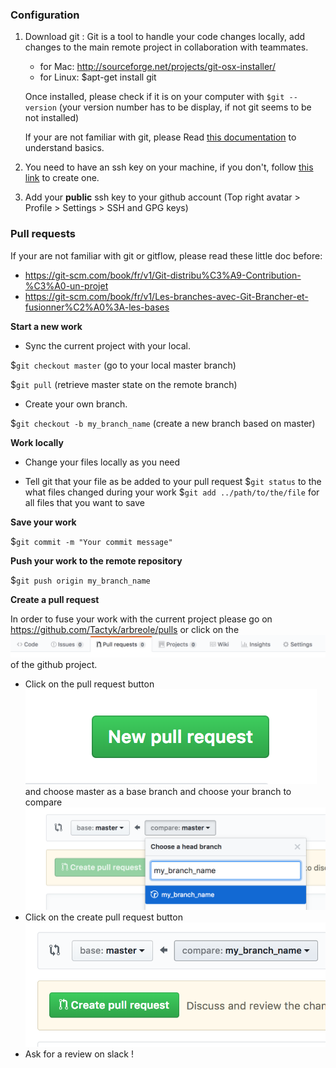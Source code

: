### Configuration

1. Download git :
   Git is a tool to handle your code changes locally, add changes to the main remote project in collaboration with teammates.

   * for Mac: http://sourceforge.net/projects/git-osx-installer/
   * for Linux: $apt-get install git

   Once installed, please check if it is on your computer with `$git --version` (your version number has to be display, if not git seems to be not installed)

   If your are not familiar with git, please Read [this documentation](https://git-scm.com/docs/gittutorial) to understand basics.

2. You need to have an ssh key on your machine, if you don't, follow [this link](https://help.github.com/articles/generating-a-new-ssh-key-and-adding-it-to-the-ssh-agent/#platform-linux) to create one.

3. Add your **public** ssh key to your github account (Top right avatar > Profile > Settings > SSH and GPG keys)

### Pull requests

If your are not familiar with git or gitflow, please read these little doc before:

* https://git-scm.com/book/fr/v1/Git-distribu%C3%A9-Contribution-%C3%A0-un-projet
* https://git-scm.com/book/fr/v1/Les-branches-avec-Git-Brancher-et-fusionner%C2%A0%3A-les-bases

**Start a new work**

* Sync the current project with your local.

$`git checkout master` (go to your local master branch)

$`git pull` (retrieve master state on the remote branch)

* Create your own branch.

$`git checkout -b my_branch_name` (create a new branch based on master)

**Work locally**

* Change your files locally as you need

* Tell git that your file as be added to your pull request
  $`git status` to the what files changed during your work
  $`git add ../path/to/the/file` for all files that you want to save

**Save your work**

$`git commit -m "Your commit message"`

**Push your work to the remote repository**

$`git push origin my_branch_name`

**Create a pull request**

In order to fuse your work with the current project please go on https://github.com/Tactyk/arbreole/pulls or click on the ![pull request tab](./img/pull_request_tab.png) of the github project.

* Click on the pull request button ![pull request button](./img/new_pull_request_button.png) and choose master as a base branch and choose your branch to compare ![compare_pull_request](./img/pull_request_branch.png)
* Click on the create pull request button ![create_pull request button](./img/create_pull_request.png)
* Ask for a review on slack !

